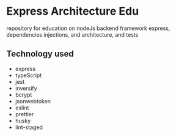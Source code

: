 # Express Architecture Edu

repository for education on nodeJs backend framework express, dependencies injections, and architecture, and tests

## Technology used

- express
- typeScript
- jest
- inversify
- bcrypt
- jsonwebtoken
- eslint
- prettier
- husky
- lint-staged
